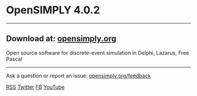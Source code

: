 # OpenSIMPLY 4.0.2  
******************
## Download at: [opensimply.org](https://opensimply.org/) 

Open source software for discrete-event simulation in Delphi, Lazarus, Free Pascal
**********************************************************************************
 
Ask a question or report an issue: [opensimply.org/feedback](https://opensimply.org/feedback/)

[RSS](https://opensimply.org/feed.php) 
[Twitter](https://www.twitter.com/OpenSIMPLY)
[FB](https://www.facebook.com/OpenSIMPLY-1870256963235731) 
[YouTube](https://www.youtube.com/channel/UC2zS4bym5NrhxqtBBWv5lzg)
